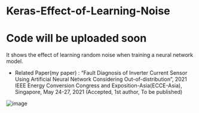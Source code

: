 # Keras-Effect-of-Learning-Noise
# Code will be uploaded soon
It shows the effect of learning random noise when training a neural network model.

* Related Paper(my paper) : “Fault Diagnosis of Inverter Current Sensor Using Artificial Neural Network Considering Out-of-distribution”, 2021 IEEE Energy Conversion Congress and Exposition-Asia(ECCE-Asia), Singapore, May 24-27, 2021 (Accepted, 1st author, To be published)

![image](https://user-images.githubusercontent.com/71545160/118598819-a943fc00-b7e9-11eb-96a4-a62e8dd6f55a.png)
